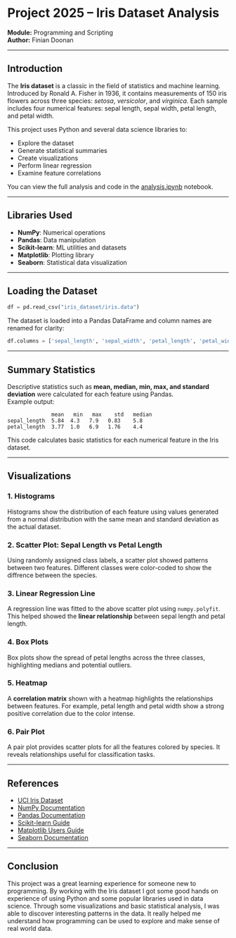 
# Project 2025 – Iris Dataset Analysis  
**Module:** Programming and Scripting  
**Author:** Finian Doonan  

---

##  Introduction

The **Iris dataset** is a classic in the field of statistics and machine learning. Introduced by Ronald A. Fisher in 1936, it contains measurements of 150 iris flowers across three species: *setosa*, *versicolor*, and *virginica*. Each sample includes four numerical features: sepal length, sepal width, petal length, and petal width.

This project uses Python and several data science libraries to:
- Explore the dataset
- Generate statistical summaries
- Create visualizations
- Perform linear regression
- Examine feature correlations

 
 You can view the full analysis and code in the [analysis.ipynb](analysis.ipynb) notebook.
 
---

##  Libraries Used

- **NumPy**: Numerical operations
- **Pandas**: Data manipulation
- **Scikit-learn**: ML utilities and datasets
- **Matplotlib**: Plotting library
- **Seaborn**: Statistical data visualization

---

## Loading the Dataset

```python
df = pd.read_csv("iris_dataset/iris.data")
```

The dataset is loaded into a Pandas DataFrame and column names are renamed for clarity:
```python
df.columns = ['sepal_length', 'sepal_width', 'petal_length', 'petal_width', 'species']
```

---

##  Summary Statistics

Descriptive statistics such as **mean, median, min, max, and standard deviation** were calculated for each feature using Pandas.  
Example output:
```
              mean   min   max    std   median
sepal_length  5.84  4.3   7.9   0.83    5.8
petal_length  3.77  1.0   6.9   1.76    4.4
```

This code calculates basic statistics for each numerical feature in the Iris dataset.

---

## Visualizations

### 1. **Histograms**
Histograms show the distribution of each feature using values generated from a normal distribution with the same mean and standard deviation as the actual dataset.

### 2. **Scatter Plot: Sepal Length vs Petal Length**
Using randomly assigned class labels, a scatter plot showed patterns between two features. Different classes were color-coded to show the diffrence between the species.

### 3. **Linear Regression Line**
A regression line was fitted to the above scatter plot using `numpy.polyfit`. This helped showed the **linear relationship** between sepal length and petal length.

### 4. **Box Plots**
Box plots show the spread of petal lengths across the three classes, highlighting medians and potential outliers.

### 5. **Heatmap**
A **correlation matrix** shown with a heatmap highlights the relationships between features. For example, petal length and petal width show a strong positive correlation due to the color intense.

### 6. **Pair Plot**
A pair plot provides scatter plots for all the features colored by species. It reveals relationships useful for classification tasks.

---

##  References

- [UCI Iris Dataset](https://archive.ics.uci.edu/dataset/53/iris)
- [NumPy Documentation](https://numpy.org/doc/stable/user/index.html)
- [Pandas Documentation](https://pandas.pydata.org/docs/)
- [Scikit-learn Guide](https://scikit-learn.org/stable/user_guide.html)
- [Matplotlib Users Guide](https://matplotlib.org/stable/users/index.html)
- [Seaborn Documentation](https://seaborn.pydata.org/index.html)

---

##  Conclusion

This project was a great learning experience for someone new to programming. By working with the Iris dataset I got some good hands on experience of using Python and some popular libraries used in data science. Through some visualizations and basic statistical analysis, I was able to discover interesting patterns in the data. It really helped me understand how programming can be used to explore and make sense of real world data.
